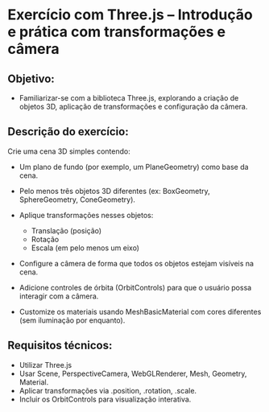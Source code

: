 # Exercício com Three.js – Introdução e prática com transformações e câmera

## Objetivo:
- Familiarizar-se com a biblioteca Three.js, explorando a criação de objetos 3D, aplicação de transformações e configuração da câmera.

## Descrição do exercício:
Crie uma cena 3D simples contendo:
  - Um plano de fundo (por exemplo, um PlaneGeometry) como base da cena.
  - Pelo menos três objetos 3D diferentes (ex: BoxGeometry, SphereGeometry, ConeGeometry).
  - Aplique transformações nesses objetos:
    - Translação (posição)
    - Rotação
    - Escala (em pelo menos um eixo)

  - Configure a câmera de forma que todos os objetos estejam visíveis na cena.
  - Adicione controles de órbita (OrbitControls) para que o usuário possa interagir com a câmera.
  - Customize os materiais usando MeshBasicMaterial com cores diferentes (sem iluminação por enquanto).

## Requisitos técnicos:
  - Utilizar Three.js
  - Usar Scene, PerspectiveCamera, WebGLRenderer, Mesh, Geometry, Material.
  - Aplicar transformações via .position, .rotation, .scale.
  - Incluir os OrbitControls para visualização interativa.
